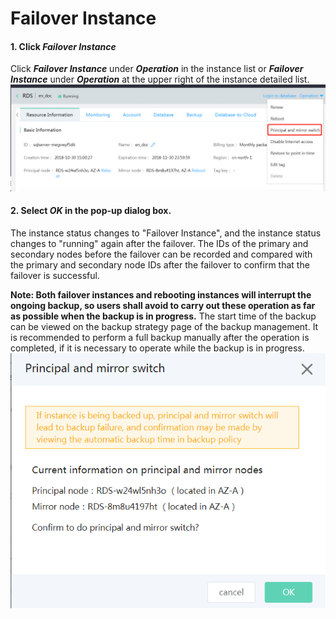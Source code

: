 # Failover Instance

#### 1. Click ***Failover Instance***
Click ***Failover Instance*** under ***Operation*** in the instance list or ***Failover Instance*** under ***Operation*** at the upper right of the instance detailed list.
![主备切换1](../../../../../image/RDS/Failover-Instance-1.png)

#### 2. Select ***OK*** in the pop-up dialog box.
The instance status changes to "Failover Instance", and the instance status changes to "running" again after the failover.
The IDs of the primary and secondary nodes before the failover can be recorded and compared with the primary and secondary node IDs after the failover to confirm that the failover is successful.

**Note: Both failover instances and rebooting instances will interrupt the ongoing backup, so users shall avoid to carry out these operation as far as possible when the backup is in progress.**
The start time of the backup can be viewed on the backup strategy page of the backup management. It is recommended to perform a full backup manually after the operation is completed, if it is necessary to operate while the backup is in progress.
![主备切换2](../../../../../image/RDS/Failover-Instance-2.png)



